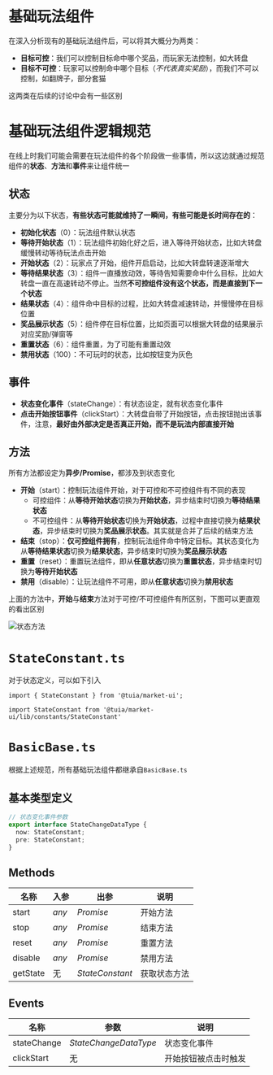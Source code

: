 # 基础玩法组件

在深入分析现有的基础玩法组件后，可以将其大概分为两类：

- **目标可控**：我们可以控制目标命中哪个奖品，而玩家无法控制，如大转盘
- **目标不可控**：玩家可以控制命中哪个目标（_不代表真实奖励_），而我们不可以控制，如翻牌子，部分套猫

这两类在后续的讨论中会有一些区别

# 基础玩法组件逻辑规范

在线上时我们可能会需要在玩法组件的各个阶段做一些事情，所以这边就通过规范组件的**状态**、**方法**和**事件**来让组件统一

## 状态

主要分为以下状态，**有些状态可能就维持了一瞬间，有些可能是长时间存在的**：

- **初始化状态**（0）：玩法组件默认状态
- **等待开始状态**（1）：玩法组件初始化好之后，进入等待开始状态，比如大转盘缓慢转动等待玩法点击开始
- **开始状态**（2）：玩家点了开始，组件开启启动，比如大转盘转速逐渐增大
- **等待结果状态**（3）：组件一直播放动效，等待告知需要命中什么目标，比如大转盘一直在高速转动不停止。当然**不可控组件没有这个状态，而是直接到下一个状态**
- **结果状态**（4）：组件命中目标的过程，比如大转盘减速转动，并慢慢停在目标位置
- **奖品展示状态**（5）：组件停在目标位置，比如页面可以根据大转盘的结果展示对应奖励/弹窗等
- **重置状态**（6）：组件重置，为了可能有重置动效
- **禁用状态**（100）：不可玩时的状态，比如按钮变为灰色

## 事件

- **状态变化事件**（stateChange）：有状态设定，就有状态变化事件
- **点击开始按钮事件**（clickStart）：大转盘自带了开始按钮，点击按钮抛出该事件，注意，**最好由外部决定是否真正开始，而不是玩法内部直接开始**

## 方法

所有方法都设定为**异步/Promise**，都涉及到状态变化

- **开始**（start）：控制玩法组件开始，对于可控和不可控组件有不同的表现
  - 可控组件：从**等待开始状态**切换为**开始状态**，异步结束时切换为**等待结果状态**
  - 不可控组件：从**等待开始状态**切换为**开始状态**，过程中直接切换为**结果状态**，异步结束时切换为**奖品展示状态**。其实就是合并了后续的结束方法
- **结束**（stop）：**仅可控组件拥有**，控制玩法组件命中特定目标。其状态变化为从**等待结果状态**切换为**结果状态**，异步结束时切换为**奖品展示状态**
- **重置**（reset）：重置玩法组件，即从**任意状态**切换为**重置状态**，异步结束时切换为**等待开始状态**
- **禁用**（disable）：让玩法组件不可用，即从**任意状态**切换为**禁用状态**

上面的方法中，**开始**与**结束**方法对于可控/不可控组件有所区别，下图可以更直观的看出区别

![状态方法](//yun.dui88.com/waiter/67dc8cbb-ecc5-49fd-99e0-57e8a49905ec.png)

# `StateConstant.ts`

对于状态定义，可以如下引入

```
import { StateConstant } from '@tuia/market-ui';

import StateConstant from '@tuia/market-ui/lib/constants/StateConstant'
```

# `BasicBase.ts`

根据上述规范，所有基础玩法组件都继承自`BasicBase.ts`

## 基本类型定义

```typescript
// 状态变化事件参数
export interface StateChangeDataType {
  now: StateConstant;
  pre: StateConstant;
}
```

## Methods
| 名称 | 入参 | 出参 | 说明 |
| --- | --- | --- | --- |
| start | _any_ | _Promise_ | 开始方法 |
| stop | _any_ | _Promise_ | 结束方法 |
| reset | _any_ | _Promise_ | 重置方法 |
| disable | _any_ | _Promise_ | 禁用方法 |
| getState | 无 | _StateConstant_ | 获取状态方法 |

## Events
| 名称 | 参数 | 说明 |
| --- | --- | --- |
| stateChange | _StateChangeDataType_ | 状态变化事件 |
| clickStart | 无 | 开始按钮被点击时触发 |